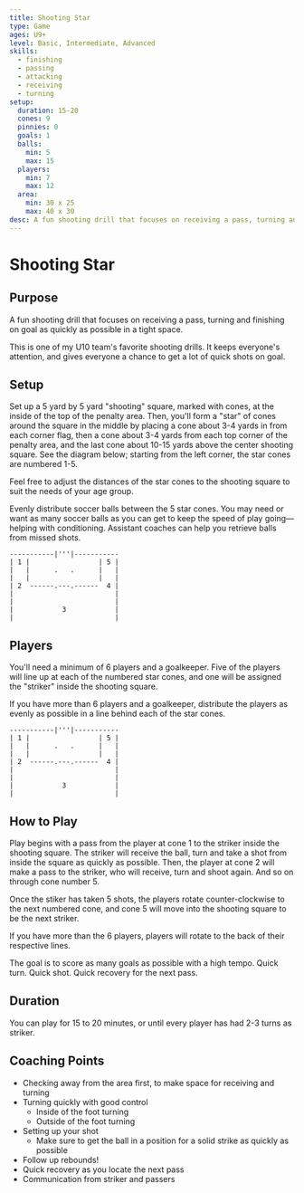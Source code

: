 ```yaml
---
title: Shooting Star
type: Game
ages: U9+
level: Basic, Intermediate, Advanced
skills:
  - finishing
  - passing
  - attacking
  - receiving
  - turning
setup:
  duration: 15-20
  cones: 9
  pinnies: 0
  goals: 1
  balls:
    min: 5
    max: 15
  players:
    min: 7
    max: 12
  area:
    min: 30 x 25
    max: 40 x 30
desc: A fun shooting drill that focuses on receiving a pass, turning and finishing on goal as quickly as possible in a tight space.
---
```


# Shooting Star

## Purpose

A fun shooting drill that focuses on receiving a pass, turning and finishing on goal as quickly as possible in a tight space.

This is one of my U10 team's favorite shooting drills. It keeps everyone's attention, and gives everyone a chance to get a lot of quick shots on goal.

## Setup

Set up a 5 yard by 5 yard "shooting" square, marked with cones, at the inside of the top of the penalty area. Then, you'll form a "star" of cones around the square in the middle by placing a cone about 3-4 yards in from each corner flag, then a cone about 3-4 yards from each top corner of the penalty area, and the last cone about 10-15 yards above the center shooting square. See the diagram below; starting from the left corner, the star cones are numbered 1-5.

Feel free to adjust the distances of the star cones to the shooting square to suit the needs of your age group.

Evenly distribute soccer balls between the 5 star cones. You may need or want as many soccer balls as you can get to keep the speed of play going—helping with conditioning. Assistant coaches can help you retrieve balls from missed shots.

```
-----------|'''|-----------
| 1 |                 | 5 |
|   |      .   .      |   |
|   |                 |   |
| 2  ------.---.------  4 |
|                         |
|                         |
|            3            |
|                         |
```

## Players

You'll need a minimum of 6 players and a goalkeeper. Five of the players will line up at each of the numbered star cones, and one will be assigned the "striker" inside the shooting square.

If you have more than 6 players and a goalkeeper, distribute the players as evenly as possible in a line behind each of the star cones.

```
-----------|'''|-----------
| 1 |                 | 5 |
|   |      .   .      |   |
|   |                 |   |
| 2  ------.---.------  4 |
|                         |
|                         |
|            3            |
|                         |
```

## How to Play

Play begins with a pass from the player at cone 1 to the striker inside the shooting square. The striker will receive the ball, turn and take a shot from inside the square as quickly as possible. Then, the player at cone 2 will make a pass to the striker, who will receive, turn and shoot again. And so on through cone number 5.

Once the stiker has taken 5 shots, the players rotate counter-clockwise to the next numbered cone, and cone 5 will move into the shooting square to be the next striker.

If you have more than the 6 players, players will rotate to the back of their respective lines.

The goal is to score as many goals as possible with a high tempo. Quick turn. Quick shot. Quick recovery for the next pass.

## Duration

You can play for 15 to 20 minutes, or until every player has had 2-3 turns as striker.

## Coaching Points

- Checking away from the area first, to make space for receiving and turning
- Turning quickly with good control
  - Inside of the foot turning
  - Outside of the foot turning
- Setting up your shot
  - Make sure to get the ball in a position for a solid strike as quickly as possible
- Follow up rebounds!
- Quick recovery as you locate the next pass
- Communication from striker and passers
